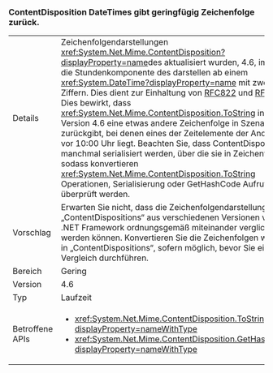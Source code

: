 ### <a name="contentdisposition-datetimes-returns-slightly-different-string"></a>ContentDisposition DateTimes gibt geringfügig Zeichenfolge zurück.

|   |   |
|---|---|
|Details|Zeichenfolgendarstellungen <xref:System.Net.Mime.ContentDisposition?displayProperty=name>des aktualisiert wurden, 4.6, immer die Stundenkomponente des darstellen ab einem <xref:System.DateTime?displayProperty=name> mit zwei Ziffern. Dies dient zur Einhaltung von [RFC822](http://www.ietf.org/rfc/rfc0822.txt) und [RFC2822](http://www.ietf.org/rfc/rfc2822.txt). Dies bewirkt, dass <xref:System.Net.Mime.ContentDisposition.ToString> in Version 4.6 eine etwas andere Zeichenfolge in Szenarien zurückgibt, bei denen eines der Zeitelemente der Anordnung vor 10:00 Uhr liegt. Beachten Sie, dass ContentDispositions manchmal serialisiert werden, über die sie in Zeichenfolgen, sodass konvertieren <xref:System.Net.Mime.ContentDisposition.ToString> Operationen, Serialisierung oder GetHashCode Aufrufe sollte überprüft werden.|
|Vorschlag|Erwarten Sie nicht, dass die Zeichenfolgendarstellungen von „ContentDispositions“ aus verschiedenen Versionen von .NET Framework ordnungsgemäß miteinander verglichen werden können. Konvertieren Sie die Zeichenfolgen wieder in „ContentDispositions“, sofern möglich, bevor Sie einen Vergleich durchführen.|
|Bereich|Gering|
|Version|4.6|
|Typ|Laufzeit|
|Betroffene APIs|<ul><li><xref:System.Net.Mime.ContentDisposition.ToString?displayProperty=nameWithType></li><li><xref:System.Net.Mime.ContentDisposition.GetHashCode?displayProperty=nameWithType></li></ul>|

